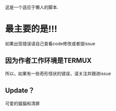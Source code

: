 这是一个适应于懒人的脚本.
# 最主要的是!!!
如果出现错误请自己查看code修改或者提issue
## 因为作者工作环境是TERMUX
所以，如果有一些奇形怪状的错误，请关注并跟进issue
## Update？
可爱的猫猫和清屏